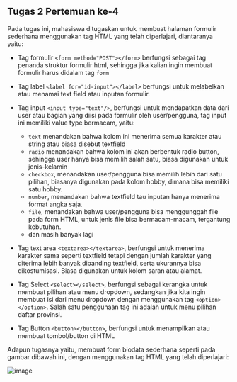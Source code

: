## Tugas 2 Pertemuan ke-4

Pada tugas ini, mahasiswa ditugaskan untuk membuat halaman formulir sederhana menggunakan tag HTML yang telah diperlajari, diantaranya yaitu:

- Tag formulir `<form method="POST"></form>` berfungsi sebagai tag penanda struktur formulir html, sehingga jika kalian ingin membuat formulir harus didalam tag `form`
- Tag label `<label for="id-input"></label>` berfungsi untuk melabelkan atau menamai text field atau inputan formulir.
- Tag input `<input type="text"/>`, berfungsi untuk mendapatkan data dari user atau bagian yang diisi pada formulir oleh user/pengguna, tag input ini memiliki value type bermacam, yaitu:
    - `text` menandakan bahwa kolom ini menerima semua karakter atau string atau biasa disebut textfield
    - `radio` menandakan bahwa kolom ini akan berbentuk radio button, sehingga user hanya bisa memilih salah satu, biasa digunakan untuk jenis-kelamin
    - `checkbox`, menandakan user/pengguna bisa memilih lebih dari satu pilihan, biasanya digunakan pada kolom hobby, dimana bisa memiliki satu hobby.
    - `number`, menandakan bahwa textfield tau inputan hanya menerima format angka saja.
    - `file`, menandakan bahwa user/pengguna bisa menggunggah file pada form HTML, untuk jenis file bisa bermacam-macam, tergantung kebutuhan.
    - dan masih banyak lagi

 - Tag text area `<textarea></textarea>`, berfungsi untuk menerima karakter sama seperti textfield tetapi dengan jumlah karakter yang diterima lebih banyak dibanding textfield, serta ukurannya bisa dikostumisasi. Biasa digunakan untuk kolom saran atau alamat.
 - Tag Select `<select></select>`, berfungsi sebagai kerangka untuk membuat pilihan atau menu dropdown, sedangkan jika kita ingin membuat isi dari menu dropdown dengan  menggunakan tag `<option></option>`. Salah satu penggunaan tag ini adalah untuk menu pilihan daftar provinsi.
 - Tag Button `<button></button>`, berfungsi untuk menampilkan atau membuat tombol/button di HTML


Adapun tugasnya yaitu, membuat form biodata sederhana seperti pada gambar dibawah ini, dengan menggunakan tag HTML yang telah diperlajari:


![image](https://github.com/user-attachments/assets/73ed3700-ba13-456a-b461-bf67d74dc898)

